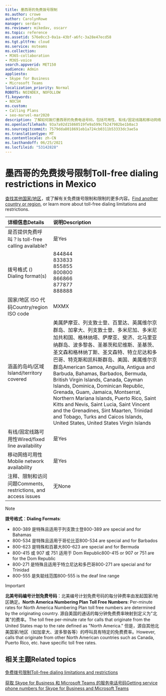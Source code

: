 ```yaml
---
title: 墨西哥的免费拨号限制
ms.author: crowe
author: CarolynRowe
manager: serdars
ms.reviewer: mikedav, oscarr
ms.topic: reference
ms.assetid: 576e0cc3-0a1a-43bf-a6fc-3a28e47ecd58
ms.tgt.pltfrm: cloud
ms.service: msteams
ms.collection:
- M365-collaboration
- M365-voice
search.appverid: MET150
audience: Admin
appliesto:
- Skype for Business
- Microsoft Teams
localization_priority: Normal
ROBOTS: NOINDEX, NOFOLLOW
f1.keywords:
- NOCSH
ms.custom:
- Calling Plans
- seo-marvel-mar2020
description: 了解如何拨打墨西哥的免费电话号码，包括可用性、有线/固定线路和移动网络可用性，以及限制。
ms.openlocfilehash: 93a7a92d15860519fe9a599cfb247982be1b0ac3
ms.sourcegitcommit: 7579dda8018691eb1a724cb0311b53333dc3ae5a
ms.translationtype: MT
ms.contentlocale: zh-CN
ms.lasthandoff: 06/25/2021
ms.locfileid: "53142828"
---
```

# <a name="toll-free-dialing-restrictions-in-mexico"></a><span data-ttu-id="1aa45-103">墨西哥的免费拨号限制</span><span class="sxs-lookup"><span data-stu-id="1aa45-103">Toll-free dialing restrictions in Mexico</span></span>

<span data-ttu-id="1aa45-104">[查找其他国家/地区](../toll-free-dialing-limitations-and-restrictions.md)，或了解有关免费拨号限制和限制的更多内容。</span><span class="sxs-lookup"><span data-stu-id="1aa45-104">[Find another country or region](../toll-free-dialing-limitations-and-restrictions.md), or learn more about toll-free dialing limitations and restrictions.</span></span>

|<span data-ttu-id="1aa45-105">**详细信息**</span><span class="sxs-lookup"><span data-stu-id="1aa45-105">**Details**</span></span>|<span data-ttu-id="1aa45-106">**说明**</span><span class="sxs-lookup"><span data-stu-id="1aa45-106">**Description**</span></span>|
|:-----|:-----|
|<span data-ttu-id="1aa45-107">是否提供免费呼叫？</span><span class="sxs-lookup"><span data-stu-id="1aa45-107">Is toll-free calling available?</span></span>  <br/> |<span data-ttu-id="1aa45-108">是</span><span class="sxs-lookup"><span data-stu-id="1aa45-108">Yes</span></span>  <br/> |
|<span data-ttu-id="1aa45-109">拨号格式 () </span><span class="sxs-lookup"><span data-stu-id="1aa45-109">Dialing format(s)</span></span>  <br/> | <span data-ttu-id="1aa45-110">844</span><span class="sxs-lookup"><span data-stu-id="1aa45-110">844</span></span><br/><span data-ttu-id="1aa45-111">833</span><span class="sxs-lookup"><span data-stu-id="1aa45-111">833</span></span><br/><span data-ttu-id="1aa45-112">855</span><span class="sxs-lookup"><span data-stu-id="1aa45-112">855</span></span><br/><span data-ttu-id="1aa45-113">800</span><span class="sxs-lookup"><span data-stu-id="1aa45-113">800</span></span><br/><span data-ttu-id="1aa45-114">866</span><span class="sxs-lookup"><span data-stu-id="1aa45-114">866</span></span><br/><span data-ttu-id="1aa45-115">877</span><span class="sxs-lookup"><span data-stu-id="1aa45-115">877</span></span><br/><span data-ttu-id="1aa45-116">888</span><span class="sxs-lookup"><span data-stu-id="1aa45-116">888</span></span><br/>|
|<span data-ttu-id="1aa45-117">国家/地区 ISO 代码</span><span class="sxs-lookup"><span data-stu-id="1aa45-117">Country/region ISO code</span></span>  <br/> |<span data-ttu-id="1aa45-118">MX</span><span class="sxs-lookup"><span data-stu-id="1aa45-118">MX</span></span>  <br/> |
|<span data-ttu-id="1aa45-119">涵盖的岛屿/区域</span><span class="sxs-lookup"><span data-stu-id="1aa45-119">Island/territory covered</span></span>  <br/> |<span data-ttu-id="1aa45-120">美属萨摩亚、列支敦士登、百里达、英属维尔京群岛、加拿大、列支敦士登、多米尼加、多米尼加共和国、格林纳塔、萨摩亚、斐济、北马里亚纳群岛、波多黎各、圣基茨和尼维斯、圣基茨、圣文森和格林纳丁斯、圣文森特、特立尼达和多巴哥、特克斯和凯科斯群岛、美国、美属维尔京群岛</span><span class="sxs-lookup"><span data-stu-id="1aa45-120">American Samoa, Anguilla, Antigua and Barbuda, Bahamas, Barbados, Bermuda, British Virgin Islands, Canada, Cayman Islands, Dominica, Dominican Republic, Grenada, Guam, Jamaica, Montserrat, Northern Mariana Islands, Puerto Rico, Saint Kitts and Nevis, Saint Lucia, Saint Vincent and the Grenadines, Sint Maarten, Trinidad and Tobago, Turks and Caicos Islands, United States, United States Virgin Islands</span></span> <br/> |
|<span data-ttu-id="1aa45-121">有线/固定线路可用性</span><span class="sxs-lookup"><span data-stu-id="1aa45-121">Wired/fixed line availability</span></span>  <br/> |<span data-ttu-id="1aa45-122">是</span><span class="sxs-lookup"><span data-stu-id="1aa45-122">Yes</span></span>  <br/> |
|<span data-ttu-id="1aa45-123">移动网络可用性</span><span class="sxs-lookup"><span data-stu-id="1aa45-123">Mobile network availability</span></span>  <br/> |<span data-ttu-id="1aa45-124">是</span><span class="sxs-lookup"><span data-stu-id="1aa45-124">Yes</span></span>  <br/> |
|<span data-ttu-id="1aa45-125">注释、限制和访问问题</span><span class="sxs-lookup"><span data-stu-id="1aa45-125">Comments, restrictions, and access issues</span></span>  <br/> |<span data-ttu-id="1aa45-126">无</span><span class="sxs-lookup"><span data-stu-id="1aa45-126">None</span></span>  <br/> |

> [!NOTE]
> <span data-ttu-id="1aa45-127">**拨号格式**：</span><span class="sxs-lookup"><span data-stu-id="1aa45-127">**Dialing Formats**:</span></span>
>
> - <span data-ttu-id="1aa45-128">800-389 是特殊且适用于列支敦士登</span><span class="sxs-lookup"><span data-stu-id="1aa45-128">800-389 are special and for Bahamas</span></span>
> - <span data-ttu-id="1aa45-129">800-534 是特殊且适用于哥伦比亚</span><span class="sxs-lookup"><span data-stu-id="1aa45-129">800-534 are special and for Barbados</span></span>
> - <span data-ttu-id="1aa45-130">800-623 是特殊和百慕大</span><span class="sxs-lookup"><span data-stu-id="1aa45-130">800-623 are special and for Bermuda</span></span>
> - <span data-ttu-id="1aa45-131">800-415 或 907 或 751 适用于 Dom Republic</span><span class="sxs-lookup"><span data-stu-id="1aa45-131">800-415 or 907 or 751 are for the Dom Republic</span></span>
> - <span data-ttu-id="1aa45-132">800-271 是特殊且适用于特立尼达和多巴哥</span><span class="sxs-lookup"><span data-stu-id="1aa45-132">800-271 are special and for Trinidad</span></span>
> - <span data-ttu-id="1aa45-133">800-555 是失聪线范围</span><span class="sxs-lookup"><span data-stu-id="1aa45-133">800-555 is the deaf line range</span></span>

> [!IMPORTANT]
> <span data-ttu-id="1aa45-134">**北美号码编号计划免费号码**：北美编号计划免费号码的每分钟费率由发起国家/地区确定。</span><span class="sxs-lookup"><span data-stu-id="1aa45-134">**North America Numbering Plan Toll Free Numbers**: Per-minute rates for North America Numbering Plan toll free numbers are determined by the originating country.</span></span> <span data-ttu-id="1aa45-135">源自美国的通话的每分钟免费费率映射到定义为"北美"的费率。</span><span class="sxs-lookup"><span data-stu-id="1aa45-135">The toll free per-minute rate for calls that originate from the United States map to the rate defined as "North America."</span></span> <span data-ttu-id="1aa45-136">但是，源自其他北美国家/地区（如加拿大、波多黎各等）的呼叫具有特定的免费费率。</span><span class="sxs-lookup"><span data-stu-id="1aa45-136">However, calls that originate from other North American countries such as Canada, Puerto Rico, etc. have specific toll free rates.</span></span>

## <a name="related-topics"></a><span data-ttu-id="1aa45-137">相关主题</span><span class="sxs-lookup"><span data-stu-id="1aa45-137">Related topics</span></span>

[<span data-ttu-id="1aa45-138">免费拨号限制</span><span class="sxs-lookup"><span data-stu-id="1aa45-138">Toll-free dialing limitations and restrictions</span></span>](../toll-free-dialing-limitations-and-restrictions.md)

[<span data-ttu-id="1aa45-139">获取 Skype for Business 和 Microsoft Teams 的服务电话号码</span><span class="sxs-lookup"><span data-stu-id="1aa45-139">Getting service phone numbers for Skype for Business and Microsoft Teams</span></span>](../getting-service-phone-numbers.md)
